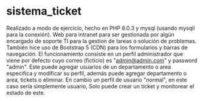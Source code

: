 # sistema_ticket
Realizado a modo de ejercicio, hecho en PHP 8.0.3  y mysql (usando mysqli para la conexión). Web para intranet
para ser gestionada por algún encargado de soporte TI para la gestion de tareas o solución de problemas.
También hice uso de Bootstrap 5 (CDN) para los formularios y barras de navegación.
El funcionamiento consiste en un perfil administrador que viene por defecto cuyo correo (ficticio) es "admin@admin.com" y password "admin".
Este puede agregar usuarios de un departamento o area especifica y modificar su perfil, además puede agregar departamento o area, tickets 
o eliminar. 
En cambio un perfil de usuario "normal", en este caso seria simplemente usuario, Solo puede crear un ticket y monitorear el estado de este.
